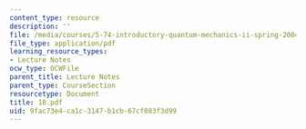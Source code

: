 ```yaml
---
content_type: resource
description: ''
file: /media/courses/5-74-introductory-quantum-mechanics-ii-spring-2004/9fac73e4ca1c3147b1cb67cf083f3d99_18.pdf
file_type: application/pdf
learning_resource_types:
- Lecture Notes
ocw_type: OCWFile
parent_title: Lecture Notes
parent_type: CourseSection
resourcetype: Document
title: 18.pdf
uid: 9fac73e4-ca1c-3147-b1cb-67cf083f3d99
---
```


